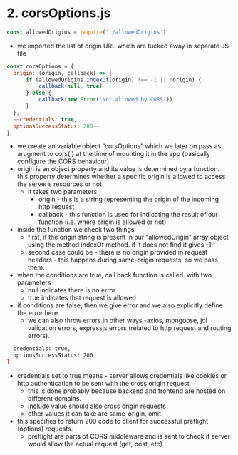 # 2. corsOptions.js

```jsx
const allowedOrigins = require('./allowedOrigins')
```

- we imported the list of origin URL which are tucked away in separate JS file

```jsx
const corsOptions = {
  origin: (origin, callback) => {
      if (allowedOrigins.indexOf(origin) !== -1 || !origin) {
          callback(null, true)
      } else {
          callback(new Error('Not allowed by CORS'))
      }
  },
  ~~credentials: true,
  optionsSuccessStatus: 200~~
}
```

- we create an variable object “corsOptions” which we later on pass as arugment to cors( ) at the time of mounting it in the app (basically configure the CORS behaviour)
- origin is an object property and its value is determined by a function. this property determines whether a specific origin is allowed to access the server’s resources or not.
    - it takes two parameters
        - origin - this is a string representing the origin of the incoming http request
        - callback - this function is used for indicating the result of our function (i.e. where origin is allowed or not)
- inside the function we check two things
    - first, if the origin string is present in our “allowedOrigin” array object using the method indexOf method. if it does not find it gives -1.
    - second case could be - there is no origin provided in request headers - this happens during same-origin requests, so we pass them.
- when the conditions are true, call back function is called. with two parameters
    - null indicates there is no error
    - true indicates that request is allowed
- if conditions are false, then we give error and we also explicitly define the error here.
    - we can also throw errors in other ways -axios, mongoose, joi validation errors, expressjs errors (related to http request and routing errors).

```bash
  credentials: true,
  optionsSuccessStatus: 200
}
```

- credentials set to true means - server allows credentials like cookies or http authentication to be sent with the cross origin request.
    - this is done probably because backend and frontend are hosted on different domains.
    - include value should also cross origin requests
    - other values it can take are same-origin, omit.
- this specifies to return 200 code to client for successful preflight (options) requests.
    - preflight are parts of CORS middleware and is sent to check if server would allow the actual request (get, post, etc)